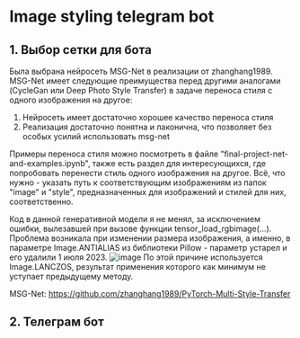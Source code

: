 # Image styling telegram bot

## 1. Выбор сетки для бота
Была выбрана нейросеть MSG-Net в реализации от zhanghang1989.
MSG-Net имеет следующие преимущества перед другими аналогами (CycleGan или Deep Photo Style Transfer) в задаче переноса стиля с одного изображения на другое:
  1. Нейросеть имеет достаточно хорошее качество переноса стиля
  2. Реализация достаточно понятна и лаконична, что позволяет без особых усилий использовать msg-net

Примеры переноса стиля можно посмотреть в файле "final-project-net-and-examples.ipynb", также есть раздел для интересующихся, где попробовать перенести стиль одного изображения на другое. Всё, что нужно - указать путь к соответствующим изображениям из папок "image" и "style", предназначенных для изображений и стилей для них, соответственно.

Код в данной генеративной модели я не менял, за исключением ошибки, вылезавшей при вызове функции tensor_load_rgbimage(...). Проблема возникала при изменении размера изображения, а именно, в параметре Image.ANTIALIAS из библиотеки Pillow - параметр устарел и его удалили 1 июля 2023. 
![image](https://github.com/tipofyzik/ImageStyling_tgbot/assets/84290230/11452491-057f-4251-97f6-c6f3804ccda6)
По этой причине используется Image.LANCZOS, результат применения которого как минимум не уступает предыдущему методу.


MSG-Net:  https://github.com/zhanghang1989/PyTorch-Multi-Style-Transfer


## 2. Телеграм бот
